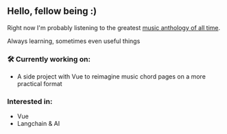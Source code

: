 ## Hello, fellow being  :)

Right now I'm probably listening to the greatest [music anthology of all time](https://open.spotify.com/playlist/00i82lDzMDdiHWNjrIGAyw?si=d0b1982c40864fe0).

Always learning, sometimes even useful things

### 🛠️ Currently working on:
- A side project with Vue to reimagine music chord pages on a more practical format

### Interested in:
- Vue
- Langchain & AI
